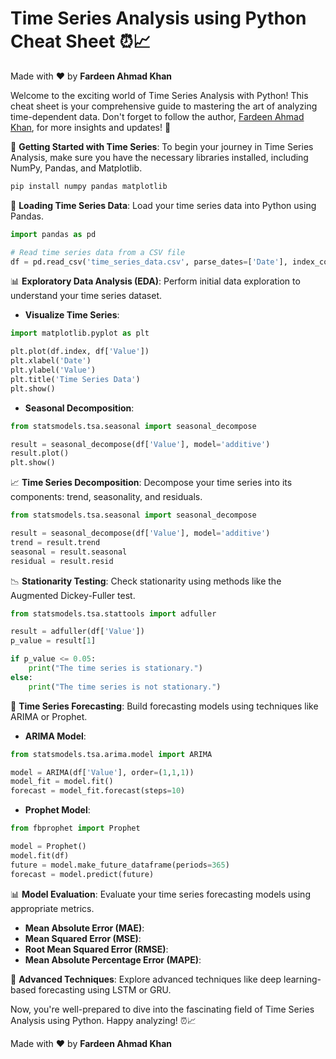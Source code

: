 # Time Series Analysis using Python Cheat Sheet ⏰📈

Made with :heart: by **Fardeen Ahmad Khan**

Welcome to the exciting world of Time Series Analysis with Python! This cheat sheet is your comprehensive guide to mastering the art of analyzing time-dependent data. Don't forget to follow the author, [Fardeen Ahmad Khan](https://github.com/I-Fardeen), for more insights and updates! 🙌

🚀 **Getting Started with Time Series**:
To begin your journey in Time Series Analysis, make sure you have the necessary libraries installed, including NumPy, Pandas, and Matplotlib.

```bash
pip install numpy pandas matplotlib
```

💼 **Loading Time Series Data**:
Load your time series data into Python using Pandas.

```python
import pandas as pd

# Read time series data from a CSV file
df = pd.read_csv('time_series_data.csv', parse_dates=['Date'], index_col='Date')
```

📊 **Exploratory Data Analysis (EDA)**:
Perform initial data exploration to understand your time series dataset.

- **Visualize Time Series**:
```python
import matplotlib.pyplot as plt

plt.plot(df.index, df['Value'])
plt.xlabel('Date')
plt.ylabel('Value')
plt.title('Time Series Data')
plt.show()
```

- **Seasonal Decomposition**:
```python
from statsmodels.tsa.seasonal import seasonal_decompose

result = seasonal_decompose(df['Value'], model='additive')
result.plot()
plt.show()
```

📈 **Time Series Decomposition**:
Decompose your time series into its components: trend, seasonality, and residuals.

```python
from statsmodels.tsa.seasonal import seasonal_decompose

result = seasonal_decompose(df['Value'], model='additive')
trend = result.trend
seasonal = result.seasonal
residual = result.resid
```

📉 **Stationarity Testing**:
Check stationarity using methods like the Augmented Dickey-Fuller test.

```python
from statsmodels.tsa.stattools import adfuller

result = adfuller(df['Value'])
p_value = result[1]

if p_value <= 0.05:
    print("The time series is stationary.")
else:
    print("The time series is not stationary.")
```

📅 **Time Series Forecasting**:
Build forecasting models using techniques like ARIMA or Prophet.

- **ARIMA Model**:
```python
from statsmodels.tsa.arima.model import ARIMA

model = ARIMA(df['Value'], order=(1,1,1))
model_fit = model.fit()
forecast = model_fit.forecast(steps=10)
```

- **Prophet Model**:
```python
from fbprophet import Prophet

model = Prophet()
model.fit(df)
future = model.make_future_dataframe(periods=365)
forecast = model.predict(future)
```

📊 **Model Evaluation**:
Evaluate your time series forecasting models using appropriate metrics.

- **Mean Absolute Error (MAE)**:
- **Mean Squared Error (MSE)**:
- **Root Mean Squared Error (RMSE)**:
- **Mean Absolute Percentage Error (MAPE)**:

🧐 **Advanced Techniques**:
Explore advanced techniques like deep learning-based forecasting using LSTM or GRU.

Now, you're well-prepared to dive into the fascinating field of Time Series Analysis using Python. Happy analyzing! ⏰📈

Made with :heart: by **Fardeen Ahmad Khan**
